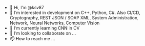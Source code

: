 - 👋 Hi, I’m @ksv87
- 👀 I’m interested in development on C++, Python, C#. Also CI/CD, Cryptography, REST JSON / SOAP XML, System Administration, Network, Neural Networks, Computer Vision
- 🌱 I’m currently learning CNN in CV
- 💞️ I’m looking to collaborate on ...
- 📫 How to reach me ...

<!---
ksv87/ksv87 is a ✨ special ✨ repository because its `README.md` (this file) appears on your GitHub profile.
You can click the Preview link to take a look at your changes.
--->
